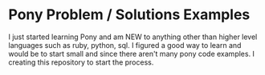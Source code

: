 # Pony Problem / Solutions Examples

I just started learning Pony and am NEW to anything other than higher level languages such as ruby, python, sql.
I figured a good way to learn and would be to start small and since there aren't many pony code examples.
I creating this repository to start the process.

